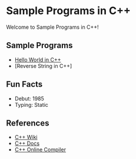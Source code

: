 # Sample Programs in C++

Welcome to Sample Programs in C++! 

## Sample Programs

- [Hello World in C++](https://therenegadecoder.com/code/hello-world-in-c-plus-plus/)
- [Reverse String in C++]

## Fun Facts

- Debut: 1985
- Typing: Static

## References

- [C++ Wiki](https://en.wikipedia.org/wiki/C%2B%2B)
- [C++ Docs](http://www.cplusplus.com/)
- [C++ Online Compiler](http://cpp.sh/)
